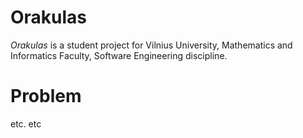 # Orakulas

*Orakulas* is a student project for Vilnius University, Mathematics and Informatics Faculty, Software Engineering discipline.

# Problem

etc. etc